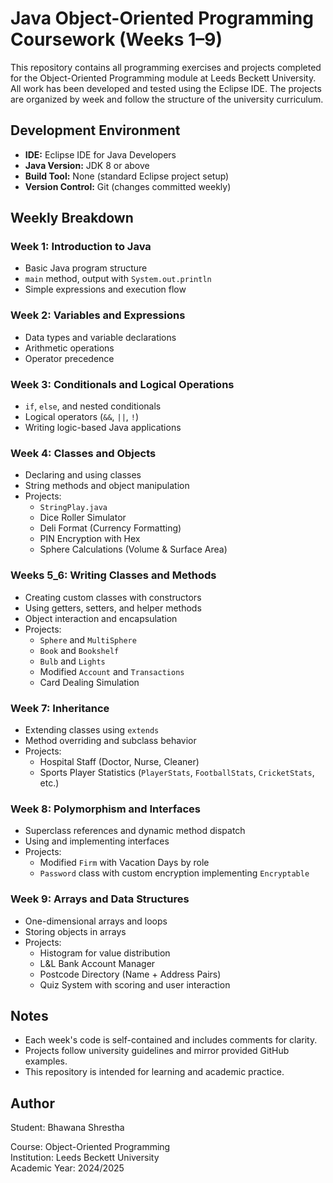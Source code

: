 # Java Object-Oriented Programming Coursework (Weeks 1–9)
This repository contains all programming exercises and projects completed for the Object-Oriented Programming module at Leeds Beckett University. All work has been developed and tested using the Eclipse IDE. The projects are organized by week and follow the structure of the university curriculum.

## Development Environment
- **IDE:** Eclipse IDE for Java Developers
- **Java Version:** JDK 8 or above
- **Build Tool:** None (standard Eclipse project setup)
- **Version Control:** Git (changes committed weekly)

## Weekly Breakdown

### Week 1: Introduction to Java
- Basic Java program structure
- `main` method, output with `System.out.println`
- Simple expressions and execution flow

### Week 2: Variables and Expressions
- Data types and variable declarations
- Arithmetic operations
- Operator precedence

### Week 3: Conditionals and Logical Operations
- `if`, `else`, and nested conditionals
- Logical operators (`&&`, `||`, `!`)
- Writing logic-based Java applications

### Week 4: Classes and Objects
- Declaring and using classes
- String methods and object manipulation
- Projects:
  - `StringPlay.java`
  - Dice Roller Simulator
  - Deli Format (Currency Formatting)
  - PIN Encryption with Hex
  - Sphere Calculations (Volume & Surface Area)

### Weeks 5_6: Writing Classes and Methods
- Creating custom classes with constructors
- Using getters, setters, and helper methods
- Object interaction and encapsulation
- Projects:
  - `Sphere` and `MultiSphere`
  - `Book` and `Bookshelf`
  - `Bulb` and `Lights`
  - Modified `Account` and `Transactions`
  - Card Dealing Simulation

### Week 7: Inheritance
- Extending classes using `extends`
- Method overriding and subclass behavior
- Projects:
  - Hospital Staff (Doctor, Nurse, Cleaner)
  - Sports Player Statistics (`PlayerStats`, `FootballStats`, `CricketStats`, etc.)

### Week 8: Polymorphism and Interfaces
- Superclass references and dynamic method dispatch
- Using and implementing interfaces
- Projects:
  - Modified `Firm` with Vacation Days by role
  - `Password` class with custom encryption implementing `Encryptable`

### Week 9: Arrays and Data Structures
- One-dimensional arrays and loops
- Storing objects in arrays
- Projects:
  - Histogram for value distribution
  - L&L Bank Account Manager
  - Postcode Directory (Name + Address Pairs)
  - Quiz System with scoring and user interaction

## Notes

- Each week's code is self-contained and includes comments for clarity.
- Projects follow university guidelines and mirror provided GitHub examples.
- This repository is intended for learning and academic practice.

## Author

Student: Bhawana Shrestha

Course: Object-Oriented Programming  
Institution: Leeds Beckett University  
Academic Year: 2024/2025
